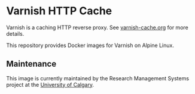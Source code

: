 # Varnish HTTP Cache

Varnish is a caching HTTP reverse proxy. See [varnish-cache.org](http://www.varnish-cache.org) for more details.

This repository provides Docker images for Varnish on Alpine Linux.

## Maintenance

This image is currently maintained by the Research Management Systems project at the [University of Calgary](http://www.ucalgary.ca/).
